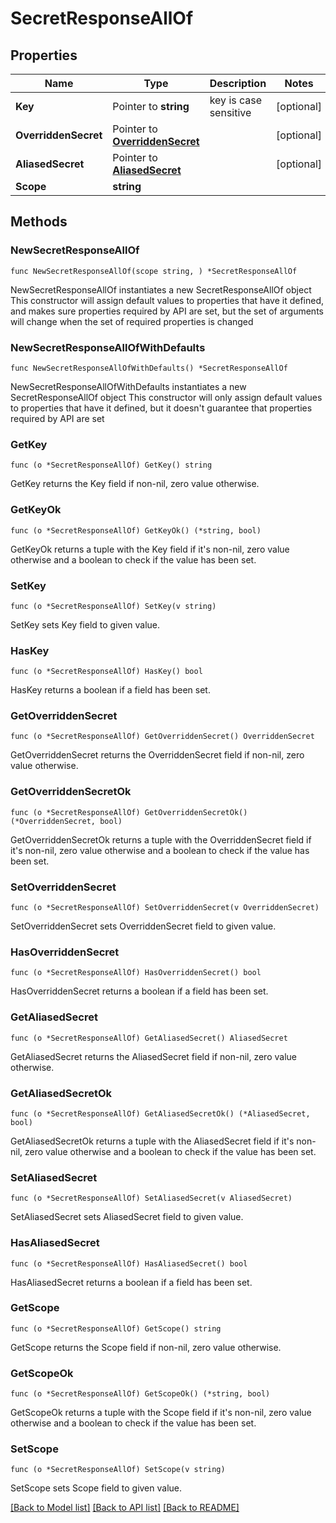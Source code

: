 # SecretResponseAllOf

## Properties

Name | Type | Description | Notes
------------ | ------------- | ------------- | -------------
**Key** | Pointer to **string** | key is case sensitive | [optional] 
**OverriddenSecret** | Pointer to [**OverriddenSecret**](OverriddenSecret.md) |  | [optional] 
**AliasedSecret** | Pointer to [**AliasedSecret**](AliasedSecret.md) |  | [optional] 
**Scope** | **string** |  | 

## Methods

### NewSecretResponseAllOf

`func NewSecretResponseAllOf(scope string, ) *SecretResponseAllOf`

NewSecretResponseAllOf instantiates a new SecretResponseAllOf object
This constructor will assign default values to properties that have it defined,
and makes sure properties required by API are set, but the set of arguments
will change when the set of required properties is changed

### NewSecretResponseAllOfWithDefaults

`func NewSecretResponseAllOfWithDefaults() *SecretResponseAllOf`

NewSecretResponseAllOfWithDefaults instantiates a new SecretResponseAllOf object
This constructor will only assign default values to properties that have it defined,
but it doesn't guarantee that properties required by API are set

### GetKey

`func (o *SecretResponseAllOf) GetKey() string`

GetKey returns the Key field if non-nil, zero value otherwise.

### GetKeyOk

`func (o *SecretResponseAllOf) GetKeyOk() (*string, bool)`

GetKeyOk returns a tuple with the Key field if it's non-nil, zero value otherwise
and a boolean to check if the value has been set.

### SetKey

`func (o *SecretResponseAllOf) SetKey(v string)`

SetKey sets Key field to given value.

### HasKey

`func (o *SecretResponseAllOf) HasKey() bool`

HasKey returns a boolean if a field has been set.

### GetOverriddenSecret

`func (o *SecretResponseAllOf) GetOverriddenSecret() OverriddenSecret`

GetOverriddenSecret returns the OverriddenSecret field if non-nil, zero value otherwise.

### GetOverriddenSecretOk

`func (o *SecretResponseAllOf) GetOverriddenSecretOk() (*OverriddenSecret, bool)`

GetOverriddenSecretOk returns a tuple with the OverriddenSecret field if it's non-nil, zero value otherwise
and a boolean to check if the value has been set.

### SetOverriddenSecret

`func (o *SecretResponseAllOf) SetOverriddenSecret(v OverriddenSecret)`

SetOverriddenSecret sets OverriddenSecret field to given value.

### HasOverriddenSecret

`func (o *SecretResponseAllOf) HasOverriddenSecret() bool`

HasOverriddenSecret returns a boolean if a field has been set.

### GetAliasedSecret

`func (o *SecretResponseAllOf) GetAliasedSecret() AliasedSecret`

GetAliasedSecret returns the AliasedSecret field if non-nil, zero value otherwise.

### GetAliasedSecretOk

`func (o *SecretResponseAllOf) GetAliasedSecretOk() (*AliasedSecret, bool)`

GetAliasedSecretOk returns a tuple with the AliasedSecret field if it's non-nil, zero value otherwise
and a boolean to check if the value has been set.

### SetAliasedSecret

`func (o *SecretResponseAllOf) SetAliasedSecret(v AliasedSecret)`

SetAliasedSecret sets AliasedSecret field to given value.

### HasAliasedSecret

`func (o *SecretResponseAllOf) HasAliasedSecret() bool`

HasAliasedSecret returns a boolean if a field has been set.

### GetScope

`func (o *SecretResponseAllOf) GetScope() string`

GetScope returns the Scope field if non-nil, zero value otherwise.

### GetScopeOk

`func (o *SecretResponseAllOf) GetScopeOk() (*string, bool)`

GetScopeOk returns a tuple with the Scope field if it's non-nil, zero value otherwise
and a boolean to check if the value has been set.

### SetScope

`func (o *SecretResponseAllOf) SetScope(v string)`

SetScope sets Scope field to given value.



[[Back to Model list]](../README.md#documentation-for-models) [[Back to API list]](../README.md#documentation-for-api-endpoints) [[Back to README]](../README.md)



